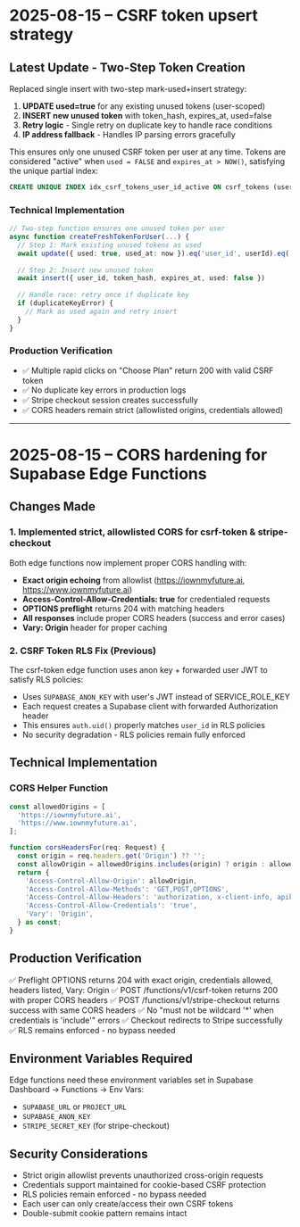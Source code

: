 # 2025-08-15 – CSRF token upsert strategy

## Latest Update - Two-Step Token Creation

Replaced single insert with two-step mark-used+insert strategy:
1. **UPDATE used=true** for any existing unused tokens (user-scoped)
2. **INSERT new unused token** with token_hash, expires_at, used=false
3. **Retry logic** - Single retry on duplicate key to handle race conditions
4. **IP address fallback** - Handles IP parsing errors gracefully

This ensures only one unused CSRF token per user at any time. Tokens are considered "active" when `used = FALSE` and `expires_at > NOW()`, satisfying the unique partial index:
```sql
CREATE UNIQUE INDEX idx_csrf_tokens_user_id_active ON csrf_tokens (user_id) WHERE used = false AND expires_at > NOW();
```

### Technical Implementation

```typescript
// Two-step function ensures one unused token per user
async function createFreshTokenForUser(...) {
  // Step 1: Mark existing unused tokens as used
  await update({ used: true, used_at: now }).eq('user_id', userId).eq('used', false)
  
  // Step 2: Insert new unused token
  await insert({ user_id, token_hash, expires_at, used: false })
  
  // Handle race: retry once if duplicate key
  if (duplicateKeyError) {
    // Mark as used again and retry insert
  }
}
```

### Production Verification
- ✅ Multiple rapid clicks on "Choose Plan" return 200 with valid CSRF token
- ✅ No duplicate key errors in production logs
- ✅ Stripe checkout session creates successfully
- ✅ CORS headers remain strict (allowlisted origins, credentials allowed)

---

# 2025-08-15 – CORS hardening for Supabase Edge Functions

## Changes Made

### 1. Implemented strict, allowlisted CORS for csrf-token & stripe-checkout

Both edge functions now implement proper CORS handling with:
- **Exact origin echoing** from allowlist (https://iownmyfuture.ai, https://www.iownmyfuture.ai)
- **Access-Control-Allow-Credentials: true** for credentialed requests
- **OPTIONS preflight** returns 204 with matching headers
- **All responses** include proper CORS headers (success and error cases)
- **Vary: Origin** header for proper caching

### 2. CSRF Token RLS Fix (Previous)

The csrf-token edge function uses anon key + forwarded user JWT to satisfy RLS policies:
- Uses `SUPABASE_ANON_KEY` with user's JWT instead of SERVICE_ROLE_KEY
- Each request creates a Supabase client with forwarded Authorization header
- This ensures `auth.uid()` properly matches `user_id` in RLS policies
- No security degradation - RLS policies remain fully enforced

## Technical Implementation

### CORS Helper Function
```typescript
const allowedOrigins = [
  'https://iownmyfuture.ai',
  'https://www.iownmyfuture.ai',
];

function corsHeadersFor(req: Request) {
  const origin = req.headers.get('Origin') ?? '';
  const allowOrigin = allowedOrigins.includes(origin) ? origin : allowedOrigins[0];
  return {
    'Access-Control-Allow-Origin': allowOrigin,
    'Access-Control-Allow-Methods': 'GET,POST,OPTIONS',
    'Access-Control-Allow-Headers': 'authorization, x-client-info, apikey, content-type, x-csrf-token',
    'Access-Control-Allow-Credentials': 'true',
    'Vary': 'Origin',
  } as const;
}
```

## Production Verification

✅ Preflight OPTIONS returns 204 with exact origin, credentials allowed, headers listed, Vary: Origin
✅ POST /functions/v1/csrf-token returns 200 with proper CORS headers
✅ POST /functions/v1/stripe-checkout returns success with same CORS headers
✅ No "must not be wildcard '*' when credentials is 'include'" errors
✅ Checkout redirects to Stripe successfully
✅ RLS remains enforced - no bypass needed

## Environment Variables Required

Edge functions need these environment variables set in Supabase Dashboard → Functions → Env Vars:
- `SUPABASE_URL` or `PROJECT_URL`
- `SUPABASE_ANON_KEY`
- `STRIPE_SECRET_KEY` (for stripe-checkout)

## Security Considerations

- Strict origin allowlist prevents unauthorized cross-origin requests
- Credentials support maintained for cookie-based CSRF protection
- RLS policies remain enforced - no bypass needed
- Each user can only create/access their own CSRF tokens
- Double-submit cookie pattern remains intact
